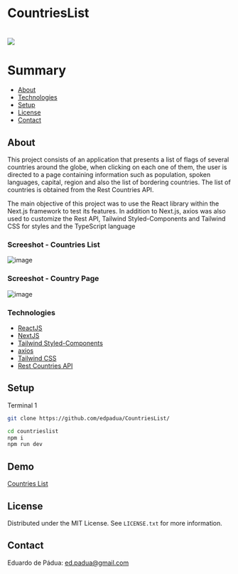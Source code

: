 # CountriesList

<h1>
    <a href="https://countries-list-drab.vercel.app/"><img src="https://github.com/edpadua/CountriesList/blob/main/countrieslist/public/countrieslist-capture.gif"></a>
</h1>

# Summary

- [About](#about)
- [Technologies](#technologies)
- [Setup](#setup)
- [License](#license)
- [Contact](#contact)
 
## About

This project consists of an application that presents a list of flags of several countries around the globe, when clicking on each one of them, the user is directed to a page containing information such as population, spoken languages, capital, region and also the list of bordering countries. The list of countries is obtained from the Rest Countries API.

The main objective of this project was to use the React library within the Next.js framework to test its features. In addition to Next.js, axios was also used to customize the Rest API, Tailwind Styled-Components and Tailwind CSS for styles and the TypeScript language

### Screeshot - Countries List

![image](https://github.com/edpadua/CountriesList/assets/4975360/d42c27d4-966a-4fcc-a7c7-df976b322595)


### Screeshot - Country Page

![image](https://github.com/edpadua/CountriesList/assets/4975360/524cc87a-ab6e-4fd5-bb07-2f0f9b1e8320)



### Technologies

- [ReactJS](https://reactjs.org)
- [NextJS](https://nextjs.org/)
- [Tailwind Styled-Components](https://www.npmjs.com/package/tailwind-styled-components)
- [axios](https://www.npmjs.com/package/axios)
- [Tailwind CSS](https://tailwindcss.com/)
- [Rest Countries API](https://restcountries.com/)

## Setup

Terminal 1 

```bash
git clone https://github.com/edpadua/CountriesList/

cd countrieslist
npm i
npm run dev
```

## Demo

[Countries List](https://countries-list-drab.vercel.app/)

## License

Distributed under the MIT License. See `LICENSE.txt` for more information.


## Contact

Eduardo de Pádua: ed.padua@gmail.com
